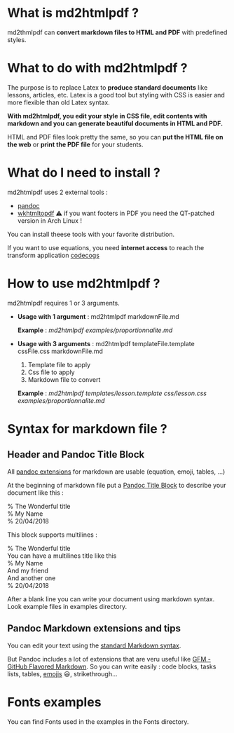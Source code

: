 # What is md2htmlpdf ?
md2thmlpdf can **convert markdown files to HTML and PDF** with predefined styles.

# What to do with md2htmlpdf ?

The purpose is to replace Latex to **produce standard documents** like lessons, articles, etc.
Latex is a good tool but styling with CSS is easier and more flexible than old Latex syntax.

**With md2htmlpdf, you edit your style in CSS file, edit contents with markdown and you can generate beautiful documents in HTML and PDF.**

HTML and PDF files look pretty the same, so you can **put the HTML file on the web** or **print the PDF file** for your students.

# What do I need to install ?

md2htmlpdf uses 2 external tools :

 - [pandoc](https://pandoc.org/)
 - [wkhtmltopdf](https://wkhtmltopdf.org/) ⚠️ if you want footers in PDF you need the QT-patched version in Arch Linux !

You can install theese tools with your favorite distribution.

If you want to use equations, you need **internet access** to reach the transform application [codecogs](http://latex.codecogs.com/svg.latex)

# How to use md2htmlpdf ?

md2htmlpdf requires 1 or 3 arguments.

- **Usage with 1 argument** : md2htmlpdf markdownFile.md

	**Example** : *md2htmlpdf examples/proportionnalite.md*

- **Usage with 3 arguments** : md2htmlpdf templateFile.template cssFile.css markdownFile.md
	1) Template file to apply
	1) Css file to apply
	1) Markdown file to convert

	**Example** : *md2htmlpdf templates/lesson.template css/lesson.css examples/proportionnalite.md*

# Syntax for markdown file ?

## Header and Pandoc Title Block

All [pandoc extensions](https://pandoc.org/MANUAL.html#pandocs-markdown) for markdown are usable (equation, emoji, tables, ...)

At the beginning of markdown file put a [Pandoc Title Block](https://pandoc.org/MANUAL.html#metadata-blocks) to describe your document like this :

% The Wonderful title  
% My Name  
% 20/04/2018  

This block supports multilines :

% The Wonderful title  
  You can have a multilines title like this  
% My Name  
  And my friend  
  And another one  
% 20/04/2018

After a blank line you can write your document using markdown syntax. Look example files in examples directory.

## Pandoc Markdown extensions and tips

You can edit your text using the [standard Markdown syntax](http://commonmark.org/help/).

But Pandoc includes a lot of extensions that are veru useful like [GFM - GitHub Flavored Markdown](https://guides.github.com/features/mastering-markdown/#GitHub-flavored-markdown). So you can write easily : code blocks, tasks lists, tables, [emojis](https://www.webpagefx.com/tools/emoji-cheat-sheet/) :smiley:, strikethrough...

# Fonts examples

You can find Fonts used in the examples in the Fonts directory.